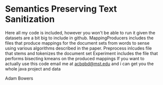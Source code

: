 # Semantics Preserving Text Sanitization
Here all my code is included, however you won't be able to run it given the datasets are a bit big to include in github. 
MappingProducers includes the files that produce mappings for the document sets from words  to sense using various algorithms described in the paper.
Preprocess inlcudes file that stems and tokenizes the document set
Experiment includes the file that performs bisecting kmeans on the produced mappings 
If you want to actually use this code email me at acbqbd@mst.edu and i can get you the whole java project and data

Adam Bowers

